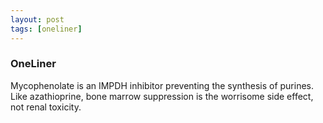 ```yaml
---
layout: post
tags: [oneliner]
---
```



### OneLiner

Mycophenolate is an IMPDH inhibitor preventing the synthesis of purines. Like azathioprine, bone marrow suppression is the worrisome side effect, not renal toxicity.
